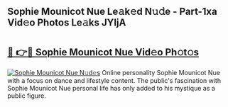 ## Sophie Mounicot Nue Le𝚊k𝚎d N𝚞𝚍e - Part-1xa Vid𝚎o Photos Le𝚊ks JYIjA

# <h2><a href="http://fb5xk70.evod.top/?m=Sophie+Mounicot+Nue">🔗 👉🔴 Sophie Mounicot Nue Vid𝚎o Ph𝚘t𝚘s</a></h2>

[![Sophie Mounicot Nue N𝚞d𝚎s](https://i.imgur.com/8V9OHl7.gif)](http://fb5xk70.evod.top/?m=Sophie+Mounicot+Nue)
Online personality Sophie Mounicot Nue with a focus on dance and lifestyle content. The public's fascination with Sophie Mounicot Nue personal life has only added to his mystique as a public figure. 
